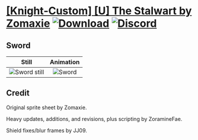 # [\[Knight-Custom\] \[U\] The Stalwart by Zomaxie](./) [![Download](https://img.shields.io/badge/Download--red?style=social&logo=github)](https://minhaskamal.github.io/DownGit/#/home?url=https://github.com/Klokinator/FE-Repo/tree/main/Battle%20Animations%2FInfantry%20-%20Knights%2C%20Generals%2C%20Armors%2F%5BKnight-Custom%5D%20%5BU%5D%20The%20Stalwart%20by%20Zomaxie%2F1.%20Sword) [![Discord](https://img.shields.io/badge/Discord--blue?style=social&logo=discord)](https://discord.gg/C7VNGnyTPA)

## Sword

| Still | Animation |
| :---: | :-------: |
| ![Sword still](./Sword_000.png) | ![Sword](./Sword.gif) |

## Credit

Original sprite sheet by Zomaxie.

Heavy updates, additions, and revisions, plus scripting by ZoramineFae.

Shield fixes/blur frames by JJ09.
